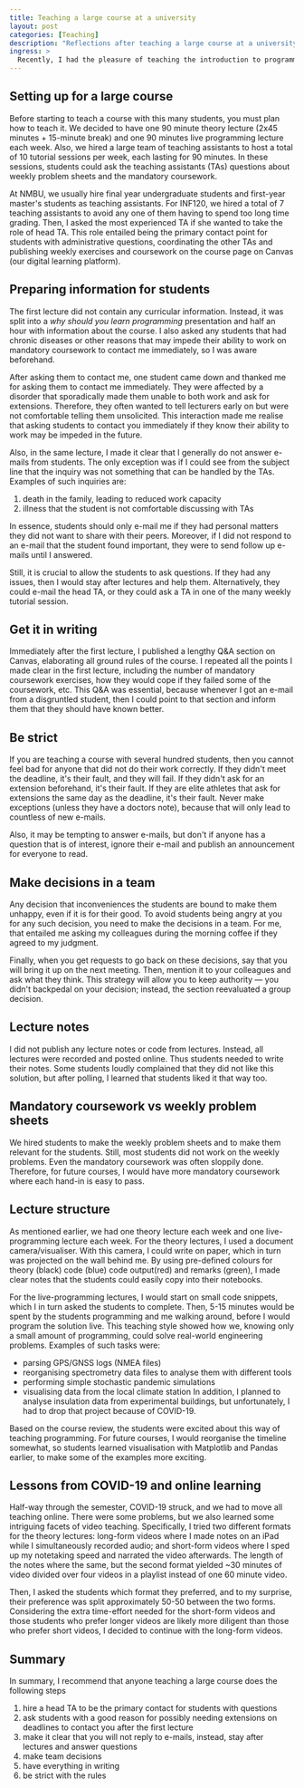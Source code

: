 ```yaml
---
title: Teaching a large course at a university
layout: post
categories: [Teaching]
description: "Reflections after teaching a large course at a university"
ingress: >
  Recently, I had the pleasure of teaching the introduction to programming course at the Norwegian University of Life Sciences. This course is one of the largest at the university with almost 450 enrolled students. I learned a lot while teaching that course, and in this blog post, I hope to share some of these experiences.
---
```


## Setting up for a large course
Before starting to teach a course with this many students, you must plan how to teach it. We decided to have one 90 minute theory lecture (2x45 minutes + 15-minute break) and one 90 minutes live programming lecture each week. Also, we hired a large team of teaching assistants to host a total of 10 tutorial sessions per week, each lasting for 90 minutes. In these sessions, students could ask the teaching assistants (TAs) questions about weekly problem sheets and the mandatory coursework.

At NMBU, we usually hire final year undergraduate students and first-year master's students as teaching assistants. For INF120, we hired a total of 7 teaching assistants to avoid any one of them having to spend too long time grading. Then, I asked the most experienced TA if she wanted to take the role of head TA. This role entailed being the primary contact point for students with administrative questions, coordinating the other TAs and publishing weekly exercises and coursework on the course page on Canvas (our digital learning platform).

## Preparing information for students
The first lecture did not contain any curricular information. Instead, it was split into a *why should you learn programming* presentation and half an hour with information about the course. I also asked any students that had chronic diseases or other reasons that may impede their ability to work on mandatory coursework to contact me immediately, so I was aware beforehand. 

After asking them to contact me, one student came down and thanked me for asking them to contact me immediately. They were affected by a disorder that sporadically made them unable to both work and ask for extensions. Therefore, they often wanted to tell lecturers early on but were not comfortable telling them unsolicited. This interaction made me realise that asking students to contact you immediately if they know their ability to work may be impeded in the future.

Also, in the same lecture, I made it clear that I generally do not answer e-mails from students. The only exception was if I could see from the subject line that the inquiry was not something that can be handled by the TAs. Examples of such inquiries are: 

1. death in the family, leading to reduced work capacity
1. illness that the student is not comfortable discussing with TAs
 
In essence, students should only e-mail me if they had personal matters they did not want to share with their peers. Moreover, if I did not respond to an e-mail that the student found important, they were to send follow up e-mails until I answered.

Still, it is crucial to allow the students to ask questions. If they had any issues, then I would stay after lectures and help them. Alternatively, they could e-mail the head TA, or they could ask a TA in one of the many weekly tutorial session. 

## Get it in writing
Immediately after the first lecture, I published a lengthy Q&A section on Canvas, elaborating all ground rules of the course. I repeated all the points I made clear in the first lecture, including the number of mandatory coursework exercises, how they would cope if they failed some of the coursework, etc. This Q&A was essential, because whenever I got an e-mail from a disgruntled student, then I could point to that section and inform them that they should have known better.

## Be strict
If you are teaching a course with several hundred students, then you cannot feel bad for anyone that did not do their work correctly. If they didn't meet the deadline, it's their fault, and they will fail. If they didn't ask for an extension beforehand, it's their fault. If they are elite athletes that ask for extensions the same day as the deadline, it's their fault. Never make exceptions (unless they have a doctors note), because that will only lead to countless of new e-mails.

Also, it may be tempting to answer e-mails, but don't if anyone has a question that is of interest, ignore their e-mail and publish an announcement for everyone to read.

## Make decisions in a team
Any decision that inconveniences the students are bound to make them unhappy, even if it is for their good. To avoid students being angry at you for any such decision, you need to make the decisions in a team. For me, that entailed me asking my colleagues during the morning coffee if they agreed to my judgment.

Finally, when you get requests to go back on these decisions, say that you will bring it up on the next meeting. Then, mention it to your colleagues and ask what they think. This strategy will allow you to keep authority — you didn't backpedal on your decision; instead, the section reevaluated a group decision.

## Lecture notes
I did not publish any lecture notes or code from lectures. Instead, all lectures were recorded and posted online. Thus students needed to write their notes. Some students loudly complained that they did not like this solution, but after polling, I learned that students liked it that way too.

## Mandatory coursework vs weekly problem sheets
We hired students to make the weekly problem sheets and to make them relevant for the students. Still, most students did not work on the weekly problems. Even the mandatory coursework was often sloppily done. Therefore, for future courses, I would have more mandatory coursework where each hand-in is easy to pass.

## Lecture structure
As mentioned earlier, we had one theory lecture each week and one live-programming lecture each week. For the theory lectures, I used a document camera/visualiser. With this camera, I could write on paper, which in turn was projected on the wall behind me. By using pre-defined colours for theory (black) code (blue) code output(red) and remarks (green), I made clear notes that the students could easily copy into their notebooks. 

For the live-programming lectures, I would start on small code snippets, which I in turn asked the students to complete. Then, 5-15 minutes would be spent by the students programming and me walking around, before I would program the solution live. This teaching style showed how we, knowing only a small amount of programming, could solve real-world engineering problems. Examples of such tasks were:
* parsing GPS/GNSS logs (NMEA files)
* reorganising spectrometry data files to analyse them with different tools
* performing simple stochastic pandemic simulations 
* visualising data from the local climate station
In addition, I planned to analyse insulation data from experimental buildings, but unfortunately, I had to drop that project because of COVID-19.

Based on the course review, the students were excited about this way of teaching programming. For future courses, I would reorganise the timeline somewhat, so students learned visualisation with Matplotlib and Pandas earlier, to make some of the examples more exciting.

## Lessons from COVID-19 and online learning

Half-way through the semester, COVID-19 struck, and we had to move all teaching online. There were some problems, but we also learned some intriguing facets of video teaching. Specifically, I tried two different formats for the theory lectures: long-form videos where I made notes on an iPad while I simultaneously recorded audio; and short-form videos where I sped up my notetaking speed and narrated the video afterwards. The length of the notes where the same, but the second format yielded ~30 minutes of video divided over four videos in a playlist instead of one 60 minute video.

Then, I asked the students which format they preferred, and to my surprise, their preference was split approximately 50-50 between the two forms. Considering the extra time-effort needed for the short-form videos and those students who prefer longer videos are likely more diligent than those who prefer short videos, I decided to continue with the long-form videos.

## Summary
In summary, I recommend that anyone teaching a large course does the following steps
1. hire a head TA to be the primary contact for students with questions
1. ask students with a good reason for possibly needing extensions on deadlines to contact you after the first lecture
1. make it clear that you will not reply to e-mails, instead, stay after lectures and answer questions
1. make team decisions
1. have everything in writing
1. be strict with the rules
